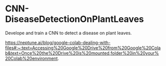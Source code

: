 # CNN-DiseaseDetectionOnPlantLeaves
Develope and train a CNN to detect a disease on plant leaves.



https://neptune.ai/blog/google-colab-dealing-with-files#:~:text=Accessing%20Google%20Drive%20from%20Google%20Colab&text=Once%20the%20Drive%20is%20mounted,folder%20in%20your%20Colab%20environment.
